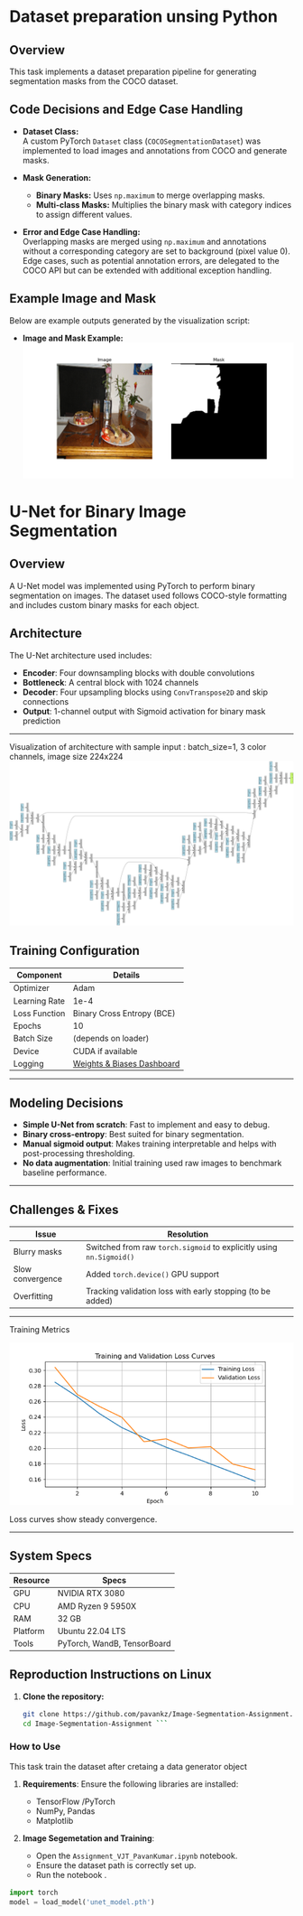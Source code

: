 # Dataset preparation unsing Python

## Overview
This task implements a dataset preparation pipeline for generating segmentation masks from the COCO dataset.

## Code Decisions and Edge Case Handling
- **Dataset Class:**  
  A custom PyTorch `Dataset` class (`COCOSegmentationDataset`) was implemented to load images and annotations from COCO and generate masks.
  
- **Mask Generation:**  
  - **Binary Masks:** Uses `np.maximum` to merge overlapping masks.
  - **Multi-class Masks:** Multiplies the binary mask with category indices to assign different values.
  
- **Error and Edge Case Handling:**  
  Overlapping masks are merged using `np.maximum` and annotations without a corresponding category are set to background (pixel value 0). Edge cases, such as potential annotation errors, are delegated to the COCO API but can be extended with additional exception handling.

## Example Image and Mask

Below are example outputs generated by the visualization script:

- **Image and Mask Example:**  
  ![Example Image](https://github.com/pavankz/Image-Segmentation-Assignmnet/blob/main/COCO/visualize_images/img_0010.png)

  
#  U-Net for Binary Image Segmentation
## Overview

A U-Net model was implemented using PyTorch to perform binary segmentation on images. The dataset used follows COCO-style formatting and includes custom binary masks for each object.

## Architecture
The U-Net architecture used includes:

- **Encoder**: Four downsampling blocks with double convolutions
- **Bottleneck**: A central block with 1024 channels
- **Decoder**: Four upsampling blocks using `ConvTranspose2D` and skip connections
- **Output**: 1-channel output with Sigmoid activation for binary mask prediction

---
Visualization of architecture with sample input : batch_size=1, 3 color channels, image size 224x224
![U-Net Architecture](https://github.com/pavankz/Image-Segmentation-Assignmnet/blob/main/COCO/unet_architecture.png)
##  Training Configuration

| Component       | Details              |
|----------------|----------------------|
| Optimizer       | Adam                |
| Learning Rate   | 1e-4                |
| Loss Function   | Binary Cross Entropy (BCE) |
| Epochs          | 10                  |
| Batch Size      | (depends on loader) |
| Device          | CUDA if available   |
| Logging         | [Weights & Biases Dashboard](https://wandb.ai/your-username/unet-segmentation) |

---
##  Modeling Decisions

- **Simple U-Net from scratch**: Fast to implement and easy to debug.
- **Binary cross-entropy**: Best suited for binary segmentation.
- **Manual sigmoid output**: Makes training interpretable and helps with post-processing thresholding.
- **No data augmentation**: Initial training used raw images to benchmark baseline performance.

---
##  Challenges & Fixes

| Issue | Resolution |
|-------|------------|
| Blurry masks | Switched from raw `torch.sigmoid` to explicitly using `nn.Sigmoid()` |
| Slow convergence | Added `torch.device()` GPU support |
| Overfitting | Tracking validation loss with early stopping (to be added) |

---

Training Metrics

![loss_curves](https://github.com/pavankz/Image-Segmentation-Assignmnet/blob/main/COCO/loss_curves.png)

Loss curves show steady convergence.

---
##  System Specs

| Resource | Specs |
|----------|-------|
| GPU      | NVIDIA RTX 3080 |
| CPU      | AMD Ryzen 9 5950X |
| RAM      | 32 GB |
| Platform | Ubuntu 22.04 LTS |
| Tools    | PyTorch, WandB, TensorBoard |


## Reproduction Instructions on Linux
1. **Clone the repository:**
   ```bash
   git clone https://github.com/pavankz/Image-Segmentation-Assignment.git
   cd Image-Segmentation-Assignment ```

### How to Use
This task train the dataset after cretaing a data generator object

1. **Requirements**:
    Ensure the following libraries are installed:
    - TensorFlow /PyTorch
    - NumPy, Pandas
    - Matplotlib

2. **Image Segemetation and Training**:
    - Open the `Assignment_VJT_PavanKumar.ipynb` notebook.
    - Ensure the dataset path is correctly set up.
    - Run the notebook .

  ```python
import torch
model = load_model('unet_model.pth')

